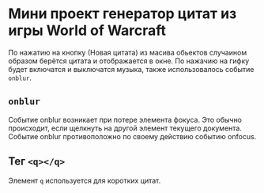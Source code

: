 # Мини проект генератор цитат из игры World of Warcraft
По нажатию на кнопку (Новая цитата) из масива обьектов случаином образом берётся цитата и отображается в окне.
По нажачию на гифку будет включатся и выключатся музыка, также использовалось событие `onblur`.

## `onblur`
Событие onblur возникает при потере элемента фокуса. Это обычно происходит, если щелкнуть на другой элемент текущего документа. Событие onblur противоположно по своему действию событию onfocus.

## Тег `<q></q>` 
Элемент `q` используется для коротких цитат.


